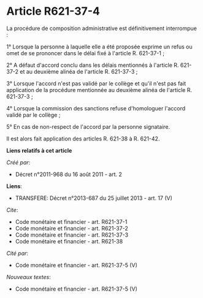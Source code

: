 # Article R621-37-4

La procédure de composition administrative est définitivement interrompue : 

1° Lorsque la personne à laquelle elle a été proposée exprime un refus ou omet de se prononcer dans le délai fixé à l'article
R. 621-37-1 ; 

2° A défaut d'accord conclu dans les délais mentionnés à l'article R. 621-37-2 et au deuxième alinéa de l'article R.
621-37-3 ; 

3° Lorsque l'accord n'est pas validé par le collège et qu'il n'est pas fait application de la procédure mentionnée au
deuxième alinéa de l'article R. 621-37-3 ; 

4° Lorsque la commission des sanctions refuse d'homologuer l'accord validé par le collège ; 

5° En cas de non-respect de l'accord par la personne signataire. 

Il est alors fait application des articles R. 621-38 à R. 621-42.

**Liens relatifs à cet article**

_Créé par_:

  - Décret n°2011-968 du 16 août 2011 - art. 2

**Liens**:

  - TRANSFERE: Décret n°2013-687 du 25 juillet 2013 - art. 17 (V)

_Cite_:

  - Code monétaire et financier - art. R621-37-1
  - Code monétaire et financier - art. R621-37-2
  - Code monétaire et financier - art. R621-37-3
  - Code monétaire et financier - art. R621-38

_Cité par_:

  - Code monétaire et financier - art. R621-37-5 (V)

_Nouveaux textes_:

  - Code monétaire et financier - art. R621-37-5 (V)
